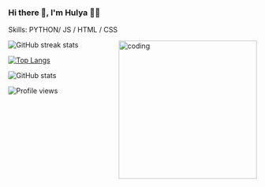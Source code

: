### Hi there 👋, I'm Hulya 👩‍💻


Skills: PYTHON/ JS / HTML / CSS

<img align="right" alt="coding" width="280" src="https://media.tenor.com/rePDfDWO3XoAAAAd/hacking.gif">
 

![GitHub streak stats](https://streak-stats.demolab.com/?user=Hulyamr13&theme=dark)  

[![Top Langs](https://github-readme-stats.vercel.app/api/top-langs/?username=Hulyamr13&theme=dark)](https://github.com/anuraghazra/github-readme-stats)

![GitHub stats](https://github-readme-stats.vercel.app/api?username=Hulyamr13&theme=dark&show_icons=true&count_private=true)  

![Profile views](https://gpvc.arturio.dev/hulyamr13)  
